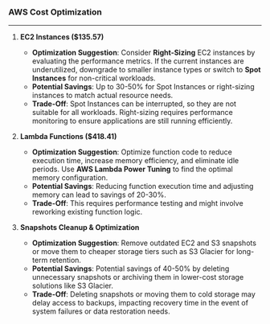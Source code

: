 ### AWS Cost Optimization
---
1. **EC2 Instances ($135.57)**
   - **Optimization Suggestion**: Consider **Right-Sizing** EC2 instances by evaluating the performance metrics. If the current instances are underutilized, downgrade to smaller instance types or switch to **Spot Instances** for non-critical workloads.
   - **Potential Savings**: Up to 30-50% for Spot Instances or right-sizing instances to match actual resource needs.
   - **Trade-Off**: Spot Instances can be interrupted, so they are not suitable for all workloads. Right-sizing requires performance monitoring to ensure applications are still running efficiently.

2. **Lambda Functions ($418.41)**
   - **Optimization Suggestion**: Optimize function code to reduce execution time, increase memory efficiency, and eliminate idle periods. Use **AWS Lambda Power Tuning** to find the optimal memory configuration.
   - **Potential Savings**: Reducing function execution time and adjusting memory can lead to savings of 20-30%.
   - **Trade-Off**: This requires performance testing and might involve reworking existing function logic.

3. **Snapshots Cleanup & Optimization**
   - **Optimization Suggestion**: Remove outdated EC2 and S3 snapshots or move them to cheaper storage tiers such as S3 Glacier for long-term retention.
   - **Potential Savings**: Potential savings of 40-50% by deleting unnecessary snapshots or archiving them in lower-cost storage solutions like S3 Glacier.
   - **Trade-Off**: Deleting snapshots or moving them to cold storage may delay access to backups, impacting recovery time in the event of system failures or data restoration needs.
